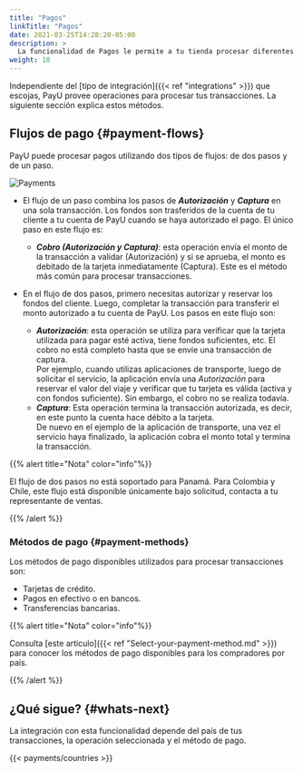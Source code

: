 ```yaml
---
title: "Pagos"
linkTitle: "Pagos"
date: 2021-03-25T14:28:20-05:00
description: >
  La funcionalidad de Pagos le permite a tu tienda procesar diferentes tipos de transacciones con múltiples métodos de pago.
weight: 10
---
```

<script src="/js/banner.js"></script>

<script>
window.onload = function() {
    var bannerText = "<ul class='fa-ul' style='--fa-li-width: 2em;margin-bottom: initial;'><li style='margin-bottom: initial;'><span class='fa-li'><i class='fas fa-exclamation-triangle'></i></span>Informamos que PayU S.A. ha sido notificado por parte de IGT - operador de la red Baloto - su decisión de terminar el contrato para el recaudo en efectivo debido a la entrada de un nuevo operador, el cual a la fecha no ha entregado información sobre la continuidad de este servicio. Por lo tanto, el servicio de pago a través de Baloto dejará de funcionar a partir del <b>25 de mayo de 2022</b>. Se recomienda deshabilitar este medio de pago al menos siete (7) días antes de esta fecha. Si necesitas asistencia adicional, contacta al equipo de soporte técnico a través de <a href='mailto:tecnico.co@payu.com'>tecnico.co@payu.com</a>.</li></ul>";

    loadBanner(bannerText);
}

window.onresize = function() {
    refreshBanner();
}
</script>

<style type="text/css" media="screen">
    div#banner { 
        z-index: 999;
        background-color: #DDEEEE; 
        width: 100%;
        margin-top: -1.3rem;
    }
    div#banner-content { 
        margin: 0 auto; 
        padding: 10px; 
    }
</style>

Independiente del [tipo de integración]({{< ref "integrations" >}}) que escojas, PayU provee operaciones para procesar tus transacciones. La siguiente sección explica estos métodos.

## Flujos de pago {#payment-flows}
PayU puede procesar pagos utilizando dos tipos de flujos: de dos pasos y de un paso.

![Payments](/assets/Payments/autorizacionycaptura-es.png)

* El flujo de un paso combina los pasos de _**Autorización**_ y _**Captura**_ en una sola transacción. Los fondos son trasferidos de la cuenta de tu cliente a tu cuenta de PayU cuando se haya autorizado el pago. El único paso en este flujo es:
  - _**Cobro (Autorización y Captura)**_: esta operación envía el monto de la transacción a validar (Autorización) y si se aprueba, el monto es debitado de la tarjeta inmediatamente (Captura). Este es el método más común para procesar transacciones.

* En el flujo de dos pasos, primero necesitas autorizar y reservar los fondos del cliente. Luego, completar la transacción para transferir el monto autorizado a tu cuenta de PayU. Los pasos en este flujo son:
  - _**Autorización**_: esta operación se utiliza para verificar que la tarjeta utilizada para pagar esté activa, tiene fondos suficientes, etc. El cobro no está completo hasta que se envíe una transacción de captura. </br>
Por ejemplo, cuando utilizas aplicaciones de transporte, luego de solicitar el servicio, la aplicación envía una _Autorización_ para reservar el valor del viaje y verificar que tu tarjeta es válida (activa y con fondos suficiente). Sin embargo, el cobro no se realiza todavía.
  - _**Captura**_: Esta operación termina la transacción autorizada, es decir, en este punto la cuenta hace débito a la tarjeta.</br>
De nuevo en el ejemplo de la aplicación de transporte, una vez el servicio haya finalizado, la aplicación cobra el monto total y termina la transacción.

{{% alert title="Nota" color="info"%}}

El flujo de dos pasos no está soportado para Panamá. Para Colombia y Chile, este flujo está disponible únicamente bajo solicitud, contacta a tu representante de ventas.

{{% /alert %}}

### Métodos de pago {#payment-methods}
Los métodos de pago disponibles utilizados para procesar transacciones son:

* Tarjetas de crédito.
* Pagos en efectivo o en bancos.
* Transferencias bancarias.

{{% alert title="Nota" color="info"%}}

Consulta [este artículo]({{< ref "Select-your-payment-method.md" >}}) para conocer los métodos de pago disponibles para los compradores por país.

{{% /alert %}}

## ¿Qué sigue? {#whats-next}
La integración con esta funcionalidad depende del país de tus transacciones, la operación seleccionada y el método de pago.

{{< payments/countries >}}
